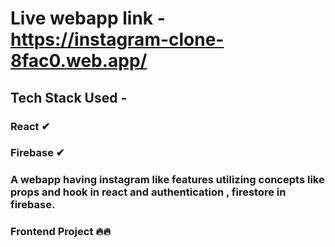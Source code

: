 # Live webapp link - https://instagram-clone-8fac0.web.app/

## Tech Stack Used -

### React ✔

### Firebase ✔

### A webapp having instagram like features utilizing concepts like props and hook in react and authentication , firestore in firebase.

### Frontend Project 🔥🔥
